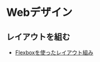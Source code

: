 # Webデザイン

## レイアウトを組む

- [Flexboxを使ったレイアウト組み](https://www.webcreatorbox.com/tech/css-flexbox-cheat-sheet)